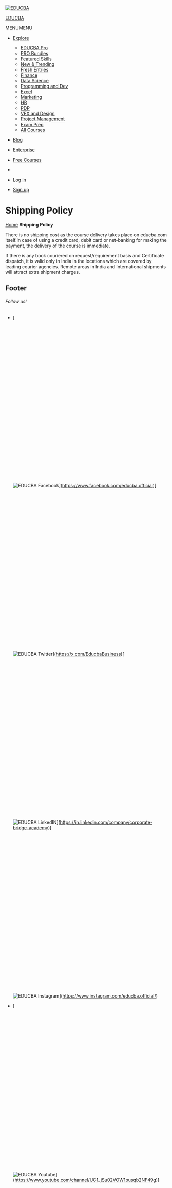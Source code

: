      

 

[![EDUCBA](https://cdn.educba.com/academy/wp-content/uploads/2023/06/mobile_website_logo_transparent_background.png)](https://www.educba.com/)

[EDUCBA](https://www.educba.com/)

MENUMENU

* [Explore](https://www.educba.com/explore/)
    * [EDUCBA Pro](https://www.educba.com/educba-pro/)
    * [PRO Bundles](https://www.educba.com/pro-bundles/)
    * [Featured Skills](https://www.educba.com/featured-skills/)
    * [New & Trending](https://www.educba.com/new-trending/courses/)
    * [Fresh Entries](https://www.educba.com/fresh-entries/)
    * [Finance](https://www.educba.com/finance/courses/)
    * [Data Science](https://www.educba.com/data-science/courses/)
    * [Programming and Dev](https://www.educba.com/software-development/courses/)
    * [Excel](https://www.educba.com/excel/courses/)
    * [Marketing](https://www.educba.com/marketing/courses/)
    * [HR](https://www.educba.com/human-resource/courses/)
    * [PDP](https://www.educba.com/personal-development/courses/)
    * [VFX and Design](https://www.educba.com/design/courses/)
    * [Project Management](https://www.educba.com/project-management/courses/)
    * [Exam Prep](https://www.educba.com/exam-prep/)
    * [All Courses](https://www.educba.com/courses/)
* [Blog](https://www.educba.com/blog/)
* [Enterprise](https://www.educba.com/enterprise/)
* [Free Courses](https://www.educba.com/skillup-101free/)
*  
    
* [Log in](#)
* [Sign up](https://www.educba.com/sign-up/)

Shipping Policy
===============

[Home](https://www.educba.com/) **Shipping Policy**

There is no shipping cost as the course delivery takes place on educba.com itself.In case of using a credit card, debit card or net-banking for making the payment, the delivery of the course is immediate.

If there is any book couriered on request/requirement basis and Certificate dispatch, it is valid only in India in the locations which are covered by leading courier agencies. Remote areas in India and International shipments will attract extra shipment charges.

Footer
------

###### Follow us!

* [![EDUCBA Facebook](data:image/svg+xml,%3Csvg%20xmlns='http://www.w3.org/2000/svg'%20viewBox='0%200%2040%2041'%3E%3C/svg%3E "EDUCBA Facebook")
    
    ![EDUCBA Facebook](https://cdn.educba.com/academy/wp-content/uploads/2022/06/facebook9.png "EDUCBA Facebook")](https://www.facebook.com/educba.official)[![EDUCBA Twitter](data:image/svg+xml,%3Csvg%20xmlns='http://www.w3.org/2000/svg'%20viewBox='0%200%2040%2041'%3E%3C/svg%3E "EDUCBA Twitter")
    
    ![EDUCBA Twitter](https://cdn.educba.com/academy/wp-content/uploads/2023/11/twitter_social.png "EDUCBA Twitter")](https://x.com/EducbaBusiness)[![EDUCBA LinkedIN](data:image/svg+xml,%3Csvg%20xmlns='http://www.w3.org/2000/svg'%20viewBox='0%200%2040%2041'%3E%3C/svg%3E "EDUCBA LinkedIN")
    
    ![EDUCBA LinkedIN](https://cdn.educba.com/academy/wp-content/uploads/2022/06/linkedin9.png "EDUCBA LinkedIN")](https://in.linkedin.com/company/corporate-bridge-academy)[![EDUCBA Instagram](data:image/svg+xml,%3Csvg%20xmlns='http://www.w3.org/2000/svg'%20viewBox='0%200%2040%2041'%3E%3C/svg%3E "EDUCBA Instagram")
    
    ![EDUCBA Instagram](https://cdn.educba.com/academy/wp-content/uploads/2022/06/instagram9.png "EDUCBA Instagram")](https://www.instagram.com/educba.official/)
* [![EDUCBA Youtube](data:image/svg+xml,%3Csvg%20xmlns='http://www.w3.org/2000/svg'%20viewBox='0%200%2040%2041'%3E%3C/svg%3E "EDUCBA Youtube")
    
    ![EDUCBA Youtube](https://cdn.educba.com/academy/wp-content/uploads/2022/06/youtube9.png "EDUCBA Youtube")](https://www.youtube.com/channel/UC1_jSu02VOW1pusqb2NF49g)[![EDUCBA Coursera](data:image/svg+xml,%3Csvg%20xmlns='http://www.w3.org/2000/svg'%20viewBox='0%200%2040%2041'%3E%3C/svg%3E "EDUCBA Coursera")
    
    ![EDUCBA Coursera](https://cdn.educba.com/academy/wp-content/uploads/2023/12/coursera-icon.png "EDUCBA Coursera")](https://www.coursera.org/partners/educba/)[![EDUCBA Udemy](data:image/svg+xml,%3Csvg%20xmlns='http://www.w3.org/2000/svg'%20viewBox='0%200%2040%2041'%3E%3C/svg%3E "EDUCBA Udemy")
    
    ![EDUCBA Udemy](https://cdn.educba.com/academy/wp-content/uploads/2023/12/udemy-icon.png "EDUCBA Udemy")](https://www.udemy.com/user/premananda-suna/)

###### APPS

[![EDUCBA Android App](data:image/svg+xml,%3Csvg%20xmlns='http://www.w3.org/2000/svg'%20viewBox='0%200%20646%20250'%3E%3C/svg%3E "EDUCBA Android App")

![EDUCBA Android App](https://cdn.educba.com/images/educba-google-play-badge.png "EDUCBA Android App")](https://play.google.com/store/apps/details?id=com.educba.www)[![EDUCBA iOS App](data:image/svg+xml,%3Csvg%20xmlns='http://www.w3.org/2000/svg'%20viewBox='0%200%20646%20250'%3E%3C/svg%3E "EDUCBA iOS App")

![EDUCBA iOS App](https://cdn.educba.com/images/educba-app-store-ios.png "EDUCBA iOS App")](https://apps.apple.com/us/app/educba-learning-app/id1341654580)

###### Company

* [About us](https://www.educba.com/about-us/?source=footer)
* [Alumni Speak](https://www.educba.com/reviews/?source=footer)
* [Contact Us](https://www.educba.com/contact-us/?source=footer)
* [Log in](https://www.educba.com/login/?source=footer)
* [Sign up](https://www.educba.com/sign-up/?source=footer)

###### Work with us

* [Careers](https://www.educba.com/careers/?source=footer)
* [Become an Instructor](https://www.educba.com/instructors/?source=footer)

###### EDUCBA for Enterprise

* [Enterprise Solutions](https://www.educba.com/enterprise/?source=footer)
* [Explore Programs](https://www.educba.com/explore/?source=footer)
* [Free Courses](https://www.educba.com/skillup-101free/?source=footer)
* [Free Tutorials](https://www.educba.com/tutorials/?source=footer)
* [EDUCBA at Coursera](https://www.coursera.org/partners/educba/)
* [EDUCBA at Udemy](https://www.udemy.com/user/premananda-suna/)

###### Resources

* [Blog](https://www.educba.com/blog/?source=footer)
* [Self-Paced Training](https://www.educba.com/courses/?source=footer)
* [ExamTurf](https://www.examturf.com/?source=footer)
* [Verifiable Certificate](https://www.educba.com/verifiable-certificate/?source=footer)
* [Popular Skills Catalogue](https://www.educba.com/popular-skills-catalogue/?source=footer)
* [Exam Prep Catalogue](https://www.educba.com/exam-prep-catalogue/?source=footer)

###### Popular Categories

* [Lifetime Membership](https://www.educba.com/educba-pro/?source=footer)
* [All in One Bundles](https://www.educba.com/pro-bundles/?source=footer)
* [Featured Skills](https://www.educba.com/featured-skills/?source=footer)
* [New & Trending](https://www.educba.com/new-trending/courses/?source=footer)
* [Fresh Entries](https://www.educba.com/fresh-entries/?source=footer)
* [Finance](https://www.educba.com/finance/courses/?source=footer)
* [Data Science](https://www.educba.com/data-science/courses/?source=footer)
* [Programming and Dev](https://www.educba.com/software-development/courses/?source=footer)
* [Excel](https://www.educba.com/excel/courses/?source=footer)
* [Marketing](https://www.educba.com/marketing/courses/?source=footer)
* [HR](https://www.educba.com/human-resource/courses/?source=footer)
* [PDP](https://www.educba.com/personal-development/courses/?source=footer)
* [VFX and Design](https://www.educba.com/design/courses/?source=footer)
* [Project Management](https://www.educba.com/project-management/courses/?source=footer)
* [Exam Prep](https://www.educba.com/exam-prep/?source=footer)
* [Learning Paths @ $19](https://www.educba.com/learning-paths-offer/?source=footer)
* [Learning Paths @ $49](https://www.educba.com/learning-paths-offers/?source=footer)
* [All Courses](https://www.educba.com/courses/?source=footer)

* [Terms & Conditions](https://www.educba.com/terms-and-conditions/)
* [Disclaimer](https://www.educba.com/disclaimer/)
* [Privacy Policy & Cookie Policy](https://www.educba.com/privacy-policy/)
* [Shipping Policy](https://www.educba.com/shipping-policy/)

ISO 10004:2018 & ISO 9001:2015 Certified

© 2024 - EDUCBA. ALL RIGHTS RESERVED. THE CERTIFICATION NAMES ARE THE TRADEMARKS OF THEIR RESPECTIVE OWNERS.

X

Let’s Get Started

Email ID \*   

By signing up, you agree to our [Terms of Use](https://www.educba.com/terms-and-conditions/) and [Privacy Policy](https://www.educba.com/privacy-policy/).

X

Let’s Get Started

Email ID \*   

By signing up, you agree to our [Terms of Use](https://www.educba.com/terms-and-conditions/) and [Privacy Policy](https://www.educba.com/privacy-policy/).

X

![EDUCBA](data:image/svg+xml,%3Csvg%20xmlns='http://www.w3.org/2000/svg'%20viewBox='0%200%20155%2049'%3E%3C/svg%3E)

![EDUCBA](https://cdn.educba.com/images/website_logo_transparent_background.png)

 

\*Please provide your correct email id. Login details for this Free course will be emailed to you

x

x

![EDUCBA](data:image/svg+xml,%3Csvg%20xmlns='http://www.w3.org/2000/svg'%20viewBox='0%200%20155%2049'%3E%3C/svg%3E)

![EDUCBA](https://cdn.educba.com/images/website_logo_transparent_background.png)

     

_\*Please provide your correct email id. Login details for this Free course will be emailed to you_

X

X

EDUCBA Login

Username

Password

[Forgot Password?](https://www.educba.com/forgot-password/)

Submit

X

This website or its third-party tools use cookies, which are necessary to its functioning and required to achieve the purposes illustrated in the cookie policy. By closing this banner, scrolling this page, clicking a link or continuing to browse otherwise, you agree to our [Privacy Policy](https://www.educba.com/privacy-policy/?source=popup "Privacy Policy")

OK

     

[🚀 Limited Time Offer! \- 🎁 ENROLL NOW](https://www.educba.com/all-in-one/)